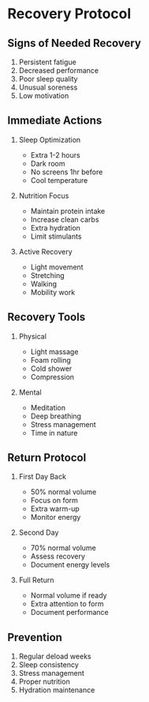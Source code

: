 # Recovery Protocol

## Signs of Needed Recovery
1. Persistent fatigue
2. Decreased performance
3. Poor sleep quality
4. Unusual soreness
5. Low motivation

## Immediate Actions
1. Sleep Optimization
   - Extra 1-2 hours
   - Dark room
   - No screens 1hr before
   - Cool temperature

2. Nutrition Focus
   - Maintain protein intake
   - Increase clean carbs
   - Extra hydration
   - Limit stimulants

3. Active Recovery
   - Light movement
   - Stretching
   - Walking
   - Mobility work

## Recovery Tools
1. Physical
   - Light massage
   - Foam rolling
   - Cold shower
   - Compression

2. Mental
   - Meditation
   - Deep breathing
   - Stress management
   - Time in nature

## Return Protocol
1. First Day Back
   - 50% normal volume
   - Focus on form
   - Extra warm-up
   - Monitor energy

2. Second Day
   - 70% normal volume
   - Assess recovery
   - Document energy levels

3. Full Return
   - Normal volume if ready
   - Extra attention to form
   - Document performance

## Prevention
1. Regular deload weeks
2. Sleep consistency
3. Stress management
4. Proper nutrition
5. Hydration maintenance
